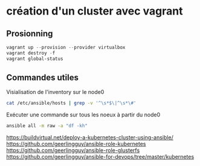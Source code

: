 # création d'un cluster avec vagrant

## Prosionning

~~~powershell
vagrant up --provision --provider virtualbox
vagrant destroy -f
vagrant global-status
~~~

## Commandes utiles

Visialisation de l'inventory sur le node0

~~~bash
cat /etc/ansible/hosts | grep -v '^\s*$\|^\s*\#'
~~~

Exécuter une commande sur tous les noeux à partir du node0

~~~bash
ansible all -m raw -a "df -kh"
~~~

https://buildvirtual.net/deploy-a-kubernetes-cluster-using-ansible/
https://github.com/geerlingguy/ansible-role-kubernetes
https://github.com/geerlingguy/ansible-role-glusterfs
https://github.com/geerlingguy/ansible-for-devops/tree/master/kubernetes
